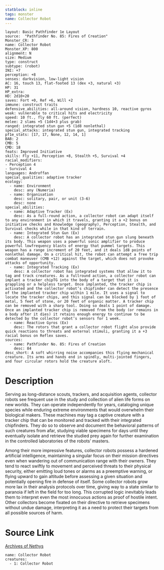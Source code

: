 ```yaml
---
statblock: inline
tags: monster
name: Collector Robot
---
```

```statblock
layout: Basic Pathfinder 1e Layout
source:  "Pathfinder No. 85: Fires of Creation"
Monster_CR: 3
name: Collector Robot
Monster_XP: 800
alignment: N
size: Medium
type: construct
subtype: (robot)
INI: +7
perception: +8
senses: darkvision, low-light vision
AC: 16, touch 13, flat-footed 13 (dex +3, natural +3)
HP: 31
HP_extra: 
HD: 2d10+20
saves: Fort +0, Ref +6, Will +2
immune: construct traits
defensive_abilities: all-around vision, hardness 10, reactive gyros
weak: vulnerable to critical hits and electricity
speed: 10 ft., fly 60 ft. (perfect)
melee: 2 slams +5 (1d4+3 plus grab)
ranged: integrated stun gun +5 (1d8 nonlethal)
special_attacks: integrated stun gun, integrated tracking
pf1e_stats: [17, 17, None, 12, 14, 1]
BAB: 2
CMB: 5
CMD: 18
feats: Improved Initiative
skills: Fly +11, Perception +8, Stealth +5, Survival +4
racial_modifiers:
- Perception 4
- Survival 4
languages: Androffan
special_qualities: adaptive tracker
ecology:
  - name: Environment
    desc: any (Numeria)
  - name: Organisation
    desc: solitary, pair, or unit (3-6)
    desc: none
special_abilities:
  - name: Adaptive Tracker (Ex)
    desc: As a full-round action, a collector robot can adapt itself to any environment in which it travels, granting it a +2 bonus on initiative checks and Knowledge (geography), Perception, Stealth, and Survival checks while in that kind of terrain.
  - name: Integrated Stun Gun (Ex)
    desc: A collector robot has an integrated stun gun slung beneath its body. This weapon uses a powerful sonic amplifier to produce powerful lowfrequency blasts of energy that pummel targets. This weapon has a range increment of 20 feet, and it deals 1d8 points of nonlethal damage. On a critical hit, the robot can attempt a free trip combat maneuver (CMB +12) against the target, which does not provoke attacks of opportunity.
  - name: Integrated Tracking (Ex)
    desc: A collector robot has integrated systems that allow it to tag and track creatures. As a fullround action, a collector robot can implant a tracker chipTG into the body of a target that it is grappling or a helpless target. Once implanted, the tracker chip is activated and the collector robot’s chipfinder can detect the presence of the implanted tracker chip within 1 mile. It uses a signal to locate the tracker chips, and this signal can be blocked by 1 foot of metal, 5 feet of stone, or 20 feet of organic matter. A tracker chip can be removed with a sharp tool. Doing so deals 1 point of damage. Once an implanted tracker chip is removed from the body (or remains in a body after it dies) it retains enough energy to continue to be detected by the collector robot’s sensors for 1 week.
  - name: Reactive Gyros (Ex)
    desc: The rotors that grant a collector robot flight also provide quick reactions to threats and external stimuli, granting it a +3 racial bonus on Reflex saves.
sources:
  - name: Pathfinder No. 85: Fires of Creation
    desc: 84
desc_short: A soft whirring noise accompanies this flying mechanical creature. Its arms and hands end in spindly, multi-jointed fingers, and four circular rotors hold the creature aloft.
```
# Description
Serving as long-distance scouts, trackers, and acquisition agents, collector robots see frequent use in the study and collection of alien life forms on new worlds. They can operate independently for years, cataloging unique species while enduring extreme environments that would overwhelm their biological makers. These machines may tag a captive creature with a tracker chip that can be monitored and tracked with their integrated chipfinders. They do so to observe and document the behavioral patterns of such creatures from afar, studying viable specimens for days until they eventually isolate and retrieve the studied prey again for further examination in the controlled laboratories of the robots’ masters.

Among their more impressive features, collector robots possess a hardened artificial intelligence, maintaining a singular focus on their mission directives even when wandering out of communication range with their owners. They tend to react swiftly to movement and perceived threats to their physical security, either emitting loud tones or alarms as a preemptive warning, or flying upward to gain altitude before assessing a given situation and potentially opening fire in defense of itself. Some collector robots grow more lax in their analysis protocols over time, giving way to a state similar to paranoia if left in the field for too long. This corrupted logic inevitably leads them to interpret even the most innocuous actions as proof of hostile intent. Other collectors become fixated on their directive to retrieve specimens without undue damage, interpreting it as a need to protect their targets from all possible sources of harm.
# Source Link
[Archives of Nethys](https://aonprd.com/MonsterDisplay.aspx?ItemName=Collector%20Robot)
```encounter-table
name: Collector Robot
creatures:
  - 1: Collector Robot
```
